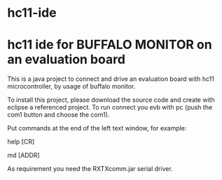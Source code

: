 # hc11-ide
# hc11 ide for BUFFALO MONITOR on an evaluation board 

This is a java project to connect and drive an evaluation board with hc11 microcontroller, by usage of buffalo monitor.

To install this project, please download the source code and create with eclipse a referenced project.
To run connect you evb with pc (push the com1 button and choose the com1).

Put commands at the end of the left text window, for example:

help [CR]
  
md  [ADDR]


As requirement you need the RXTXcomm.jar serial driver.
